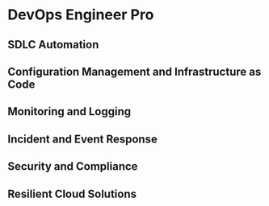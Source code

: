 # DevOps Engineer Pro

## SDLC Automation

## Configuration Management and Infrastructure as Code

## Monitoring and Logging

## Incident and Event Response

## Security and Compliance

## Resilient Cloud Solutions


